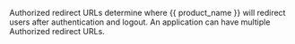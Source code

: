 <!-- markdownlint-disable-next-line -->
Authorized redirect URLs determine where {{ product_name }} will redirect users after authentication and logout.
An application can have multiple Authorized redirect URLs.

